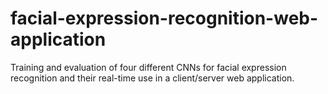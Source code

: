 # facial-expression-recognition-web-application
 Training and evaluation of four different CNNs for facial expression recognition and their real-time use in a client/server web application.
